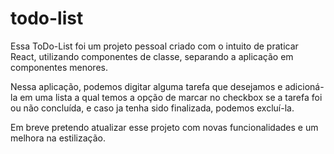 # todo-list

Essa ToDo-List foi um projeto pessoal criado com o intuito de praticar React, utilizando componentes de classe, separando a aplicação em componentes menores.

Nessa aplicação, podemos digitar alguma tarefa que desejamos e adicioná-la em uma lista a qual temos a opção de marcar no checkbox se a tarefa foi ou não concluída, e caso ja tenha sido finalizada, podemos excluí-la.

Em breve pretendo atualizar esse projeto com novas funcionalidades e um melhora na estilização.
